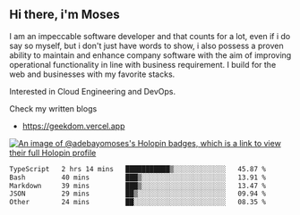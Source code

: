 ## Hi there, i'm Moses

I am an impeccable software developer and that counts for a lot, even if i do say so myself, but i don't just have words to show, i also possess a proven ability to maintain and enhance company software with the aim of improving operational functionality in line with business requirement. I build for the web and businesses with my favorite stacks.

Interested in Cloud Engineering and DevOps.

Check my written blogs
- https://geekdom.vercel.app

[![An image of @adebayomoses's Holopin badges, which is a link to view their full Holopin profile](https://holopin.me/adebayomoses)](https://holopin.io/@adebayomoses)

<!--START_SECTION:waka-->

```txt
TypeScript   2 hrs 14 mins   ███████████▒░░░░░░░░░░░░░   45.87 %
Bash         40 mins         ███▒░░░░░░░░░░░░░░░░░░░░░   13.91 %
Markdown     39 mins         ███▒░░░░░░░░░░░░░░░░░░░░░   13.47 %
JSON         29 mins         ██▒░░░░░░░░░░░░░░░░░░░░░░   09.94 %
Other        24 mins         ██░░░░░░░░░░░░░░░░░░░░░░░   08.35 %
```

<!--END_SECTION:waka-->
